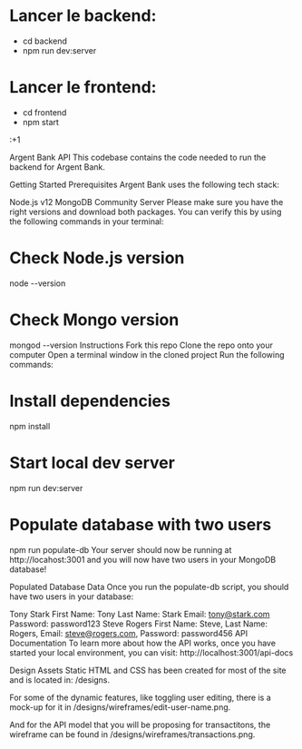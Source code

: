 

# Lancer le backend:
- cd backend
- npm run dev:server

# Lancer le frontend:
- cd frontend
- npm start

:+1


Argent Bank API
This codebase contains the code needed to run the backend for Argent Bank.

Getting Started
Prerequisites
Argent Bank uses the following tech stack:

Node.js v12
MongoDB Community Server
Please make sure you have the right versions and download both packages. You can verify this by using the following commands in your terminal:

# Check Node.js version
node --version

# Check Mongo version
mongod --version
Instructions
Fork this repo
Clone the repo onto your computer
Open a terminal window in the cloned project
Run the following commands:
# Install dependencies
npm install

# Start local dev server
npm run dev:server

# Populate database with two users
npm run populate-db
Your server should now be running at http://locahost:3001 and you will now have two users in your MongoDB database!

Populated Database Data
Once you run the populate-db script, you should have two users in your database:

Tony Stark
First Name: Tony
Last Name: Stark
Email: tony@stark.com
Password: password123
Steve Rogers
First Name: Steve,
Last Name: Rogers,
Email: steve@rogers.com,
Password: password456
API Documentation
To learn more about how the API works, once you have started your local environment, you can visit: http://localhost:3001/api-docs

Design Assets
Static HTML and CSS has been created for most of the site and is located in: /designs.

For some of the dynamic features, like toggling user editing, there is a mock-up for it in /designs/wireframes/edit-user-name.png.

And for the API model that you will be proposing for transactitons, the wireframe can be found in /designs/wireframes/transactions.png.
